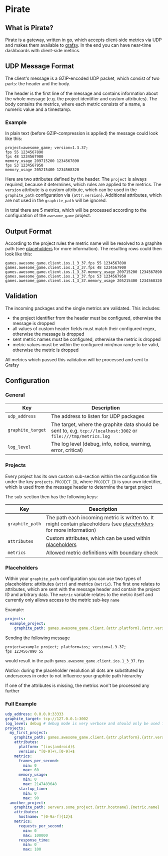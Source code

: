 # Pirate

## What is Pirate?

Pirate is a gateway, written in go, which accepts client-side metrics via UDP and makes them available to [grafsy](https://github.com/leoleovich/grafsy).
In the end you can have near-time dashboards with client-side metrics.


## UDP Message Format

The client's message is a GZIP-encoded UDP packet, which consist of two parts: the header and the body.

The header is the first line of the message and contains information about the whole message (e.g. the project identifier and custom attributes).
The body contains the metrics, where each metric consists of a name, a numeric value and a timestamp.

### Example

In plain text (before GZIP-compression is applied) the message could look like this:
```
project=awesome_game; version=1.3.37;
fps 55 1234567890
fps 48 1234567900
memory_usage 209715200 1234567890
fps 53 1234567950
memory_usage 205215400 1234568320
```

Here are two attributes defined by the header. The `project` is always required, because it determines, which rules
are applied to the metrics. The `version` attribute is a custom attribute, which can be used in the `graphite_path`
configuration via `{attr.version}`. Additional attributes, which are not used in the `graphite_path` will be ignored.

In total there are 5 metrics, which will be processed according to the configuration of the `awesome_game` project.


## Output Format

According to the project rules the metric name will be resolved to a graphite path (see [placeholders](#placeholders)
for more information). The resulting rows could then look like this:

```
games.awesome_game.client.ios.1_3_37.fps 55 1234567890
games.awesome_game.client.ios.1_3_37.fps 48 1234567900
games.awesome_game.client.ios.1_3_37.memory_usage 209715200 1234567890
games.awesome_game.client.ios.1_3_37.fps 53 1234567950
games.awesome_game.client.ios.1_3_37.memory_usage 205215400 1234568320
```


## Validation

The incoming packages and the single metrics are validated. This includes:

- the project identifier from the header must be configured, otherwise the message is dropped
- all values of custom header fields must match their configured regex, otherwise the message is dropped
- sent metric names must be configured, otherwise the metric is dropped
- metric values must be within the configured min/max range to be valid, otherwise the metric is dropped

All metrics which passed this validation will be processed and sent to Grafsy


## Configuration

### General

| Key               | Description                                              |
|-------------------|----------------------------------------------------------|
| `udp_address`     | The address to listen for UDP packages                   |
| `graphite_target` | The target, where the graphite data should be sent to, e.g. `tcp://localhost:3002` or `file:///tmp/metrics.log` |
| `log_level`       | The log level (debug, info, notice, warning, error, critical) |

### Projects

Every project has its own custom sub-section within the configuration file under the key `projects.PROJECT_ID`,
where `PROJECT_ID` is your own identifier, which is used from the message header to determine the target project

The sub-section then has the following keys:

| Key               | Description                                              |
|-------------------|----------------------------------------------------------|
| `graphite_path`   | The path each incoming metric is written to. It might contain placeholders (see [placeholders](#placeholders) for more information) |
| `attributes`      | Custom attributes, which can be used within [placeholders](#placeholders) |
| `metrics`         | Allowed metric definitions with boundary check           |

### Placeholders

Within your `graphite_path` configuration you can use two types of placeholders: attributes (`attr`) and metrics (`metric`).
The first one relates to attributes, which are sent with the message header and contain the project ID and arbitrary data.
The `metric` variable relates to the metric itself and currently only allows access to the metric sub-key `name`

Example:
```yaml
projects:
  example_project:
    graphite_path: games.awesome_game.client.{attr.platform}.{attr.version}.{metric.name}
```

Sending the following message
```
project=example_project; platform=ios; version=1.3.37;
fps 1234567890 55
```

would result in the path `games.awesome_game.client.ios.1_3_37.fps`

*Notice:* during the placeholder resolution all dots are substituted by underscores in order to not influence your graphite path hierarchy

If one of the attributes is missing, the metrics won't be processed any further

### Full Example
```yaml
udp_address: 0.0.0.0:33333
graphite_target: tcp://127.0.0.1:3002
log_level: debug # debug mode is very verbose and should only be used for - well - debugging purpose :)
projects:
  my_first_project:
    graphite_path: games.awesome_game.client.{attr.platform}.{attr.version}.{metric.name}
    attributes:
      platform: ^(ios|android)$
      version: ^[0-9]+\.[0-9]+$
    metrics:
      frames_per_second:
        min: 0
        max: 60
      memory_usage:
        min: 0
        max: 2147483648
      startup_time:
        min: 0
        max: 90
  another_project:
    graphite_path: servers.some_project.{attr.hostname}.{metric.name}
    attributes:
      hostname: ^[0-9a-f]{12}$
    metrics:
      requests_per_second:
        min: 0
        max: 100000
      response_time:
        min: 0
        max: 100
```